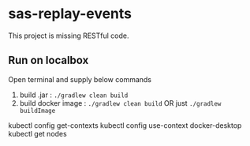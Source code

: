 # sas-replay-events

This project is missing RESTful code. 

## Run on localbox
Open terminal and supply below commands

1. build .jar : ```./gradlew clean build```
2. build docker image : ```./gradlew clean build``` OR just ```./gradlew buildImage```




kubectl config get-contexts
kubectl config use-context docker-desktop
kubectl get nodes